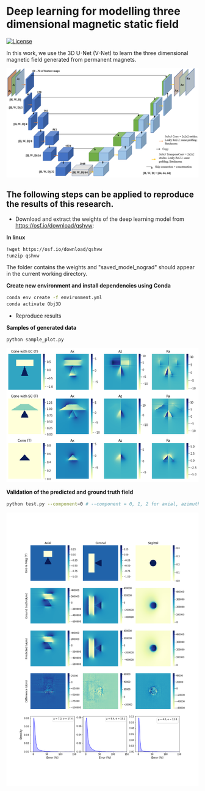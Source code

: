 # Deep learning for modelling three dimensional magnetic static field

[![License](https://img.shields.io/badge/License-Apache%202.0-blue.svg)](https://opensource.org/licenses/Apache-2.0)

In this work, we use the 3D U-Net (V-Net) to learn the three dimensional magnetic field generated from permanent magnets.

<img src="images/V_net.png">

## The following steps can be applied to reproduce the results of this research.

- Download and extract the weights of the deep learning model from https://osf.io/download/qshvw:

**In linux**
```bash
!wget https://osf.io/download/qshvw
!unzip qshvw
```

The folder contains the weights and "saved_model_nograd" should appear in the current working directory.

**Create new environment and install dependencies using Conda**

```bash
conda env create -f environment.yml
conda activate Obj3D
```

- Reproduce results

**Samples of generated data**
```bash
python sample_plot.py
```
<img src="images/sample_plot.png">

**Validation of the predicted and ground truth field**
```bash
python test.py --component=0 # --component = 0, 1, 2 for axial, azimuthal and radial field components
```
<img src="images/Axial_component.png">

